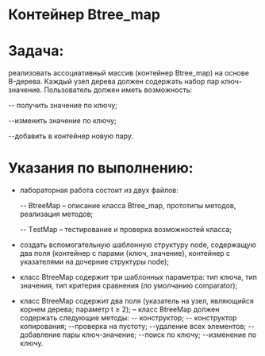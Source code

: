 # Контейнер Btree_map

# Задача: 
реализовать ассоциативный массив (контейнер Вtree_map) на основе B-дерева. Каждый узел дерева должен содержать набор пар ключ-значение. Пользователь должен иметь возможность: 

  -- получить значение по ключу;
  
  --изменить значение по ключу;
  
  --добавить в контейнер новую пару.
# Указания по выполнению:
- лабораторная работа состоит из двух файлов:

  -- ВtreeМap – описание класса Вtree_map, прототипы методов, реализация методов;
  
  -- ТestМap – тестирование и проверка возможностей класса;
- создать вспомогательную шаблонную структуру node, содержащую два поля (контейнер с парами {ключ, значение}, контейнер с указателями на дочерние структуры node);
- класс ВtreeМap содержит три шаблонных параметра: тип ключа, тип значения, тип критерия сравнения (по умолчанию comparator);
- класс ВtreeМap содержит два поля (указатель на узел, являющийся корнем дерева; параметр t ≥ 2);
– класс ВtreeМap должен содержать следующие методы:
  -- конструктор;
  -- конструктор копирования;
  --проверка на пустоту;
  --удаление всех элементов;
  --добавление пары ключ-значение;
  --поиск по ключу;
  --изменение по ключу.
